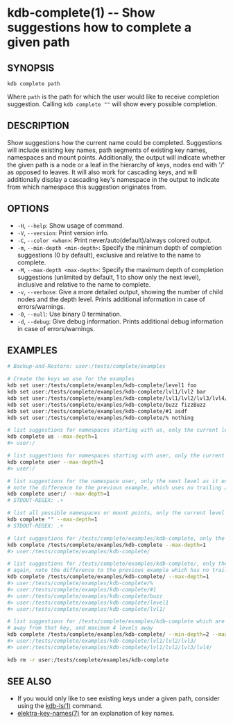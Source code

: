 # kdb-complete(1) -- Show suggestions how to complete a given path

## SYNOPSIS

`kdb complete path`

Where `path` is the path for which the user would like to receive completion suggestion.
Calling `kdb complete ""` will show every possible completion.

## DESCRIPTION

Show suggestions how the current name could be completed.
Suggestions will include existing key names, path segments of existing key names,
namespaces and mount points.
Additionally, the output will indicate whether the given path is a node or a leaf
in the hierarchy of keys, nodes end with '/' as opposed to leaves.
It will also work for cascading keys, and will additionally display a cascading
key's namespace in the output to indicate from which namespace this suggestion
originates from.

## OPTIONS

- `-H`, `--help`:
  Show usage of command.
- `-V`, `--version`:
  Print version info.
- `-C`, `--color <when>`:
  Print never/auto(default)/always colored output.
- `-m`, `--min-depth <min-depth>`:
  Specify the minimum depth of completion suggestions (0 by default), exclusive
  and relative to the name to complete.
- `-M`, `--max-depth <max-depth>`:
  Specify the maximum depth of completion suggestions (unlimited by default, 1
  to show only the next level), inclusive and relative to the name to complete.
- `-v`, `--verbose`:
  Give a more detailed output, showing the number of child nodes and the depth level. Prints additional information in case of errors/warnings.
- `-0`, `--null`:
  Use binary 0 termination.
- `-d`, `--debug`:
  Give debug information. Prints additional debug information in case of errors/warnings.

## EXAMPLES

```sh
# Backup-and-Restore: user:/tests/complete/examples

# Create the keys we use for the examples
kdb set user:/tests/complete/examples/kdb-complete/level1 foo
kdb set user:/tests/complete/examples/kdb-complete/lvl1/lvl2 bar
kdb set user:/tests/complete/examples/kdb-complete/lvl1/lvl2/lvl3/lvl4/lvl5 fizz
kdb set user:/tests/complete/examples/kdb-complete/buzz fizzBuzz
kdb set user:/tests/complete/examples/kdb-complete/#1 asdf
kdb set user:/tests/complete/examples/kdb-complete/% nothing

# list suggestions for namespaces starting with us, only the current level
kdb complete us --max-depth=1
#> user:/

# list suggestions for namespaces starting with user, only the current level
kdb complete user --max-depth=1
#> user:/

# list suggestions for the namespace user, only the next level as it ends with /
# note the difference to the previous example, which uses no trailing /
kdb complete user:/ --max-depth=1
# STDOUT-REGEX: .+

# list all possible namespaces or mount points, only the current level
kdb complete "" --max-depth=1
# STDOUT-REGEX: .+

# list suggestions for /tests/complete/examples/kdb-complete, only the current level
kdb complete /tests/complete/examples/kdb-complete --max-depth=1
#> user:/tests/complete/examples/kdb-complete/

# list suggestions for /tests/complete/examples/kdb-complete/, only the next level
# again, note the difference to the previous example which has no trailing /
kdb complete /tests/complete/examples/kdb-complete/ --max-depth=1
#> user:/tests/complete/examples/kdb-complete/%
#> user:/tests/complete/examples/kdb-complete/#1
#> user:/tests/complete/examples/kdb-complete/buzz
#> user:/tests/complete/examples/kdb-complete/level1
#> user:/tests/complete/examples/kdb-complete/lvl1/

# list suggestions for /tests/complete/examples/kdb-complete which are minimum 2 levels
# away from that key, and maximum 4 levels away
kdb complete /tests/complete/examples/kdb-complete/ --min-depth=2 --max-depth=4
#> user:/tests/complete/examples/kdb-complete/lvl1/lvl2/lvl3/
#> user:/tests/complete/examples/kdb-complete/lvl1/lvl2/lvl3/lvl4/

kdb rm -r user:/tests/complete/examples/kdb-complete
```

## SEE ALSO

- If you would only like to see existing keys under a given path, consider using
  the [kdb-ls(1)](kdb-ls.md) command.
- [elektra-key-names(7)](elektra-key-names.md) for an explanation of key names.
